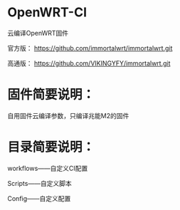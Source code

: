# OpenWRT-CI
云编译OpenWRT固件

官方版：
https://github.com/immortalwrt/immortalwrt.git

高通版：
https://github.com/VIKINGYFY/immortalwrt.git

# 固件简要说明：

自用固件云编译参数，只编译兆能M2的固件

# 目录简要说明：

workflows——自定义CI配置

Scripts——自定义脚本

Config——自定义配置

